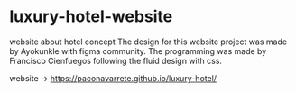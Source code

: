 # luxury-hotel-website
website about hotel concept
The design for this website project was made by Ayokunkle with figma community.
The programming was made by Francisco Cienfuegos following the fluid design with css.

website ->  https://paconavarrete.github.io/luxury-hotel/
